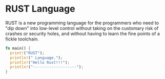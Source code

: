RUST Language
===
RUST is a new programming language for the programmers who need to "dip down" into low-level control without taking on the customary risk of crashes or security holes, and without having to learn the fine points of a fickle toolchain.

```rust
fn main() {
  print!("RUST");
  println!(" Language.");
  println!("Hello Rust!!!");
  println!("-------------------");
}
```